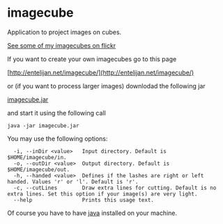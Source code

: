 # imagecube #

Application to project images on cubes.

[See some of my imagecubes on flickr](https://flic.kr/s/aHskVeDKWN)

If you want to create your own imagecubes go to this page

[http://entelijan.net/imagecube/](http://entelijan.net/imagecube/)

or (if you want to process larger images) downlodad the following jar

[imagecube.jar](https://github.com/wwagner4/imagecube/blob/master/bin/imagecube.jar?raw=true)

and start it using the following call

```shell
java -jar imagecube.jar
```

You may use the following options:

```shell
  -i, --inDir <value>   Input directory. Default is $HOME/imagecube/in.
  -o, --outDir <value>  Output directory. Default is $HOME/imagecube/out.
  -h, --handed <value>  Defines if the lashes are right or left handed. Values 'r' or 'l'. Default is 'r'.
  -c, --cutLines        Draw extra lines for cutting. Default is no extra lines. Set this option if your image(s) are very light.
  --help                Prints this usage text.
```


Of course you have to have [java](https://java.com) installed on your machine.
